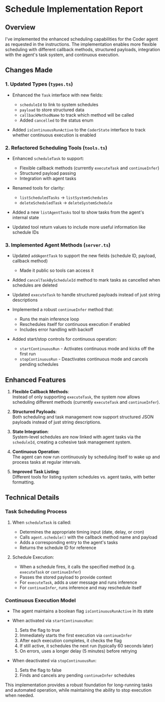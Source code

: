 # Schedule Implementation Report

## Overview

I've implemented the enhanced scheduling capabilities for the Coder agent as requested in the instructions. The implementation enables more flexible scheduling with different callback methods, structured payloads, integration with the agent's task system, and continuous execution.

## Changes Made

### 1. Updated Types (`types.ts`)

- Enhanced the `Task` interface with new fields:
  - `scheduleId` to link to system schedules
  - `payload` to store structured data
  - `callbackMethodName` to track which method will be called
  - Added `cancelled` to the status enum

- Added `isContinuousRunActive` to the `CoderState` interface to track whether continuous execution is enabled

### 2. Refactored Scheduling Tools (`tools.ts`)

- Enhanced `scheduleTask` to support:
  - Flexible callback methods (currently `executeTask` and `continueInfer`)
  - Structured payload passing
  - Integration with agent tasks

- Renamed tools for clarity:
  - `listScheduledTasks` → `listSystemSchedules`
  - `deleteScheduledTask` → `deleteSystemSchedule`

- Added a new `listAgentTasks` tool to show tasks from the agent's internal state

- Updated tool return values to include more useful information like schedule IDs

### 3. Implemented Agent Methods (`server.ts`)

- Updated `addAgentTask` to support the new fields (schedule ID, payload, callback method)
  - Made it public so tools can access it

- Added `cancelTaskByScheduleId` method to mark tasks as cancelled when schedules are deleted

- Updated `executeTask` to handle structured payloads instead of just string descriptions

- Implemented a robust `continueInfer` method that:
  - Runs the main inference loop
  - Reschedules itself for continuous execution if enabled
  - Includes error handling with backoff

- Added start/stop controls for continuous operation:
  - `startContinuousRun` - Activates continuous mode and kicks off the first run
  - `stopContinuousRun` - Deactivates continuous mode and cancels pending schedules

## Enhanced Features

1. **Flexible Callback Methods**:  
   Instead of only supporting `executeTask`, the system now allows scheduling different methods (currently `executeTask` and `continueInfer`).

2. **Structured Payloads**:  
   Both scheduling and task management now support structured JSON payloads instead of just string descriptions.

3. **State Integration**:  
   System-level schedules are now linked with agent tasks via the `scheduleId`, creating a cohesive task management system.

4. **Continuous Operation**:  
   The agent can now run continuously by scheduling itself to wake up and process tasks at regular intervals.

5. **Improved Task Listing**:  
   Different tools for listing system schedules vs. agent tasks, with better formatting.

## Technical Details

### Task Scheduling Process

1. When `scheduleTask` is called:
   - Determines the appropriate timing input (date, delay, or cron)
   - Calls `agent.schedule()` with the callback method name and payload
   - Adds a corresponding entry to the agent's tasks
   - Returns the schedule ID for reference

2. Schedule Execution:
   - When a schedule fires, it calls the specified method (e.g. `executeTask` or `continueInfer`)
   - Passes the stored payload to provide context
   - For `executeTask`, adds a user message and runs inference
   - For `continueInfer`, runs inference and may reschedule itself

### Continuous Execution Model

- The agent maintains a boolean flag `isContinuousRunActive` in its state
- When activated via `startContinuousRun`:
  1. Sets the flag to true
  2. Immediately starts the first execution via `continueInfer`
  3. After each execution completes, it checks the flag
  4. If still active, it schedules the next run (typically 60 seconds later)
  5. On errors, uses a longer delay (5 minutes) before retrying

- When deactivated via `stopContinuousRun`:
  1. Sets the flag to false
  2. Finds and cancels any pending `continueInfer` schedules

This implementation provides a robust foundation for long-running tasks and automated operation, while maintaining the ability to stop execution when needed.